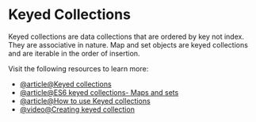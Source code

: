 # Keyed Collections

Keyed collections are data collections that are ordered by key not index. They are associative in nature. Map and set objects are keyed collections and are iterable in the order of insertion.

Visit the following resources to learn more:

- [@article@Keyed collections](https://developer.mozilla.org/en-US/docs/Web/JavaScript/Guide/Keyed_collections)
- [@article@ES6 keyed collections- Maps and sets](https://blog.logrocket.com/es6-keyed-collections-maps-and-sets/)
- [@article@How to use Keyed collections](https://www.freecodecamp.org/news/how-to-use-javascript-collections-map-and-set/)
- [@video@Creating keyed collection](https://youtu.be/4UqSqF4foy4)
